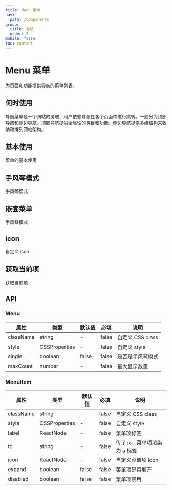 ```yaml
---
title: Menu 菜单
nav:
  path: /components
group:
  title: 导航
  order: 2
mobile: false
toc: content
---
```


# Menu 菜单

为页面和功能提供导航的菜单列表。

## 何时使用

导航菜单是一个网站的灵魂，用户依赖导航在各个页面中进行跳转。一般分为顶部导航和侧边导航，顶部导航提供全局性的类目和功能，侧边导航提供多级结构来收纳和排列网站架构。

## 基本使用

菜单的基本使用

<code src='./demos/demo1.tsx'></code>

## 手风琴模式

手风琴模式

<code src='./demos/demo2.tsx'></code>

## 嵌套菜单

手风琴模式

<code src='./demos/demo3.tsx'></code>

## icon

自定义 icon

<code src='./demos/demo4.tsx'></code>

## 获取当前项

获取当前项

<code src='./demos/demo5.tsx'></code>

## API

### Menu

| 属性      | 类型          | 默认值 | 必填  | 说明             |
| --------- | ------------- | ------ | ----- | ---------------- |
| className | string        | -      | false | 自定义 CSS class |
| style     | CSSProperties | -      | false | 自定义 style     |
| single    | boolean       | false  | false | 是否是手风琴模式 |
| maxCount  | number        | -      | false | 最大显示数量     |

### MenuItem

| 属性      | 类型          | 默认值 | 必填  | 说明                          |
| --------- | ------------- | ------ | ----- | ----------------------------- |
| className | string        | -      | false | 自定义 CSS class              |
| style     | CSSProperties | -      | false | 自定义 style                  |
| label     | ReactNode     | -      | false | 菜单项标签                    |
| to        | string        | -      | false | 传了`to`，菜单项渲染为 a 标签 |
| icon      | ReactNode     | -      | false | 自定义菜单项 icon             |
| expand    | boolean       | false  | false | 菜单项是否展开                |
| disabled  | boolean       | false  | false | 菜单项禁用                    |
